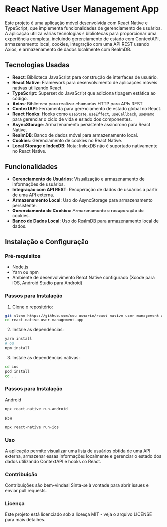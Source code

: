 # React Native User Management App

Este projeto é uma aplicação móvel desenvolvida com React Native e TypeScript, que implementa funcionalidades de gerenciamento de usuários. A aplicação utiliza várias tecnologias e bibliotecas para proporcionar uma experiência completa, incluindo gerenciamento de estado com ContextAPI, armazenamento local, cookies, integração com uma API REST usando Axios, e armazenamento de dados localmente com RealmDB.

## Tecnologias Usadas

- **React**: Biblioteca JavaScript para construção de interfaces de usuário.
- **React Native**: Framework para desenvolvimento de aplicações móveis nativas utilizando React.
- **TypeScript**: Superset do JavaScript que adiciona tipagem estática ao código.
- **Axios**: Biblioteca para realizar chamadas HTTP para APIs REST.
- **ContextAPI**: Ferramenta para gerenciamento de estado global no React.
- **React Hooks**: Hooks como `useState`, `useEffect`, `useCallback`, `useMemo` para gerenciar o ciclo de vida e estado dos componentes.
- **AsyncStorage**: Armazenamento persistente assíncrono para React Native.
- **RealmDB**: Banco de dados móvel para armazenamento local.
- **Cookies**: Gerenciamento de cookies no React Native.
- **Local Storage e IndexDB**: Nota: IndexDB não é suportado nativamente no React Native.

## Funcionalidades

- **Gerenciamento de Usuários**: Visualização e armazenamento de informações de usuários.
- **Integração com API REST**: Recuperação de dados de usuários a partir de uma API externa.
- **Armazenamento Local**: Uso do AsyncStorage para armazenamento persistente.
- **Gerenciamento de Cookies**: Armazenamento e recuperação de cookies.
- **Banco de Dados Local**: Uso do RealmDB para armazenamento local de dados.

## Instalação e Configuração

### Pré-requisitos

- Node.js
- Yarn ou npm
- Ambiente de desenvolvimento React Native configurado (Xcode para iOS, Android Studio para Android)

### Passos para Instalação

1. Clone o repositório:

```sh
git clone https://github.com/seu-usuario/react-native-user-management-app.git
cd react-native-user-management-app
```

2. Instale as dependências:

```sh
yarn install
# ou
npm install
```

3. Instale as dependências nativas:

```sh
cd ios
pod install
cd ..
```

### Passos para Instalação

Android

```sh
npx react-native run-android
```

IOS

```sh
npx react-native run-ios
```

### Uso

A aplicação permite visualizar uma lista de usuários obtida de uma API externa, armazenar essas informações localmente e gerenciar o estado dos dados utilizando ContextAPI e hooks do React.

### Contribuição

Contribuições são bem-vindas! Sinta-se à vontade para abrir issues e enviar pull requests.

### Licença

Este projeto está licenciado sob a licença MIT - veja o arquivo LICENSE para mais detalhes.




